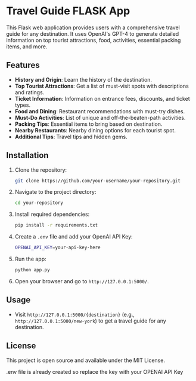 # Travel Guide FLASK App

This Flask web application provides users with a comprehensive travel guide for any destination. It uses OpenAI's GPT-4 to generate detailed information on top tourist attractions, food, activities, essential packing items, and more.

## Features

- **History and Origin**: Learn the history of the destination.
- **Top Tourist Attractions**: Get a list of must-visit spots with descriptions and ratings.
- **Ticket Information**: Information on entrance fees, discounts, and ticket types.
- **Food and Dining**: Restaurant recommendations with must-try dishes.
- **Must-Do Activities**: List of unique and off-the-beaten-path activities.
- **Packing Tips**: Essential items to bring based on destination.
- **Nearby Restaurants**: Nearby dining options for each tourist spot.
- **Additional Tips**: Travel tips and hidden gems.

## Installation

1. Clone the repository:
   ```bash
   git clone https://github.com/your-username/your-repository.git
   ```
2. Navigate to the project directory:
   ```bash
   cd your-repository
   ```
3. Install required dependencies:
   ```bash
   pip install -r requirements.txt
   ```

4. Create a `.env` file and add your OpenAI API Key:
   ```bash
   OPENAI_API_KEY=your-api-key-here
   ```

5. Run the app:
   ```bash
   python app.py
   ```

6. Open your browser and go to `http://127.0.0.1:5000/`.

## Usage

- Visit `http://127.0.0.1:5000/{destination}` (e.g., `http://127.0.0.1:5000/new-york`) to get a travel guide for any destination.
  
## License

This project is open source and available under the MIT License.

.env file is already created so replace the key with your OPENAI API Key
